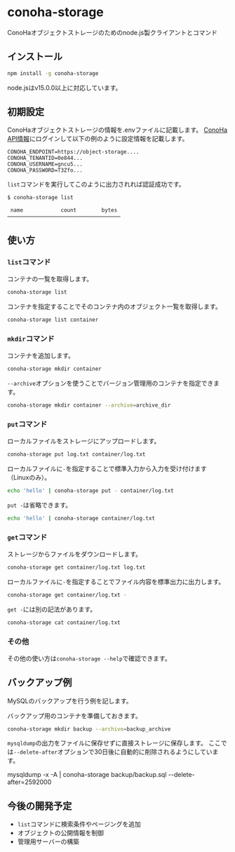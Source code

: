 # conoha-storage

ConoHaオブジェクトストレージのためのnode.js製クライアントとコマンド

## インストール

```bash
npm install -g conoha-storage
```

node.jsはv15.0.0以上に対応しています。

## 初期設定

ConoHaオブジェクトストレージの情報を.envファイルに記載します。
[ConoHa API情報](https://manage.conoha.jp/API/)にログインして以下の例のように設定情報を記載します。

```
CONOHA_ENDPOINT=https://object-storage....
CONOHA_TENANTID=0e844...
CONOHA_USERNAME=gncu5...
CONOHA_PASSWORD=T3Zfo...
```

`list`コマンドを実行してこのように出力されれば認証成功です。

```bash
$ conoha-storage list

 name            count        bytes 
────────────────────────────────────

```

## 使い方

### `list`コマンド

コンテナの一覧を取得します。

```bash
conoha-storage list 
```

コンテナを指定することでそのコンテナ内のオブジェクト一覧を取得します。

```bash
conoha-storage list container
```

### `mkdir`コマンド

コンテナを追加します。

```bash
conoha-storage mkdir container
```

`--archive`オプションを使うことでバージョン管理用のコンテナを指定できます。

```bash
conoha-storage mkdir container --archive=archive_dir
```

### `put`コマンド

ローカルファイルをストレージにアップロードします。

```bash
conoha-storage put log.txt container/log.txt
```

ローカルファイルに`-`を指定することで標準入力から入力を受け付けます（Linuxのみ）。

```bash
echo 'hello' | conoha-storage put - container/log.txt
```

`put -`は省略できます。

```bash
echo 'hello' | conoha-storage container/log.txt
```

### `get`コマンド

ストレージからファイルをダウンロードします。

```bash
conoha-storage get container/log.txt log.txt
```

ローカルファイルに`-`を指定することでファイル内容を標準出力に出力します。

```bash
conoha-storage get container/log.txt -
```

`get -`には別の記法があります。

```bash
conoha-storage cat container/log.txt
```

### その他

その他の使い方は`conoha-storage --help`で確認できます。

## バックアップ例

MySQLのバックアップを行う例を記します。

バックアップ用のコンテナを準備しておきます。

```bash
conoha-storage mkdir backup --archive=backup_archive
```

`mysqldump`の出力をファイルに保存せずに直接ストレージに保存します。
ここでは`--delete-after`オプションで30日後に自動的に削除されるようにしています。

mysqldump -x -A | conoha-storage backup/backup.sql --delete-after=2592000

## 今後の開発予定

- `list`コマンドに検索条件やページングを追加
- オブジェクトの公開情報を制御
- 管理用サーバーの構築